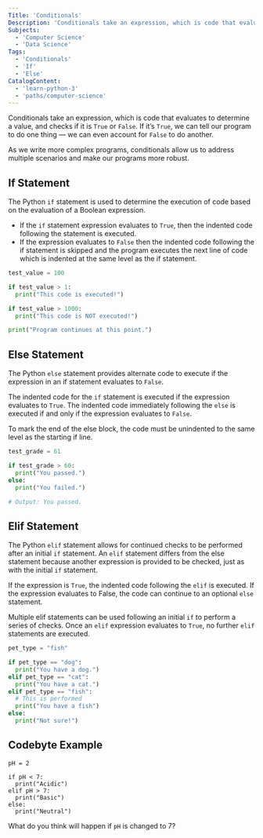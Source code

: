 ```yaml
---
Title: 'Conditionals'
Description: 'Conditionals take an expression, which is code that evaluates to determine a value, and checks if it is True or False. If it’s True, we can tell our program to do one thing — we can even account for False to do another. As we write more complex programs, conditionals allow us to address multiple scenarios and make our programs more robust. The Python if statement is used to determine the execution of code based on the evaluation of a Boolean expression. - If the if statement expression evaluates to True, then the indented code following the statement is executed. - If the expression evaluates to False then the indented code following the if statement is skipped and the program executes the next line of code which is indented at the same level as the if statement. py test_value = 100'
Subjects:
  - 'Computer Science'
  - 'Data Science'
Tags:
  - 'Conditionals'
  - 'If'
  - 'Else'
CatalogContent:
  - 'learn-python-3'
  - 'paths/computer-science'
---
```


Conditionals take an expression, which is code that evaluates to determine a value, and checks if it is `True` or `False`. If it’s `True`, we can tell our program to do one thing — we can even account for `False` to do another.

As we write more complex programs, conditionals allow us to address multiple scenarios and make our programs more robust.

## If Statement

The Python `if` statement is used to determine the execution of code based on the evaluation of a Boolean expression.

- If the `if` statement expression evaluates to `True`, then the indented code following the statement is executed.
- If the expression evaluates to `False` then the indented code following the if statement is skipped and the program executes the next line of code which is indented at the same level as the if statement.

```py
test_value = 100

if test_value > 1:
  print("This code is executed!")

if test_value > 1000:
  print("This code is NOT executed!")

print("Program continues at this point.")
```

## Else Statement

The Python `else` statement provides alternate code to execute if the expression in an if statement evaluates to `False`.

The indented code for the `if` statement is executed if the expression evaluates to `True`. The indented code immediately following the `else` is executed if and only if the expression evaluates to `False`.

To mark the end of the else block, the code must be unindented to the same level as the starting if line.

```py
test_grade = 61

if test_grade > 60:
  print("You passed.")
else:
  print("You failed.")

# Output: You passed.
```

## Elif Statement

The Python `elif` statement allows for continued checks to be performed after an initial `if` statement. An `elif` statement differs from the else statement because another expression is provided to be checked, just as with the initial `if` statement.

If the expression is `True`, the indented code following the `elif` is executed. If the expression evaluates to False, the code can continue to an optional `else` statement.

Multiple elif statements can be used following an initial `if` to perform a series of checks. Once an `elif` expression evaluates to `True`, no further `elif` statements are executed.

```py
pet_type = "fish"

if pet_type == "dog":
  print("You have a dog.")
elif pet_type == "cat":
  print("You have a cat.")
elif pet_type == "fish":
  # This is performed
  print("You have a fish")
else:
  print("Not sure!")
```

## Codebyte Example

```codebyte/py
pH = 2

if pH < 7:
  print("Acidic")
elif pH > 7:
  print("Basic")
else:
  print("Neutral")
```

What do you think will happen if `pH` is changed to 7?
